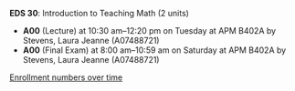 **EDS 30**: Introduction to Teaching Math (2 units)

- **A00** (Lecture) at 10:30 am–12:20 pm on Tuesday at APM B402A by Stevens, Laura Jeanne (A07488721)
- **A00** (Final Exam) at 8:00 am–10:59 am on Saturday at APM B402A by Stevens, Laura Jeanne (A07488721)

[Enrollment numbers over time](./EDS30.tsv)
